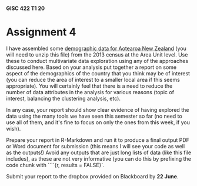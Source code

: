 #### GISC 422 T1 20
# Assignment 4
I have assembled some [demographic data for Aotearoa New Zealand](nz-2193-cau-2013.zip) (you will need to unzip this file) from the 2013 census at the Area Unit level. Use these to conduct multivariate data exploration using any of the approaches discussed here. Based on your analysis put together a report on some aspect of the demographics of the country that you think may be of interest (you can reduce the area of interest to a smaller local area if this seems appropriate). You will certainly feel that there is a need to reduce the number of data attributes in the analysis for various reasons (topic of interest, balancing the clustering analysis, etc).

In any case, your report should show clear evidence of having explored the data using the many tools we have seen this semester so far (no need to use all of them, and it's fine to focus on only the ones from this week, if you wish).

Prepare your report in R-Markdown and run it to produce a final output PDF or Word document for submission (this means I will see your code as well as the outputs!) Avoid any outputs that are just long lists of data (like this file includes), as these are not very informative (you can do this by prefixing the code chunk with ````{r, results = FALSE}`.

Submit your report to the dropbox provided on Blackboard by **22 June**.
